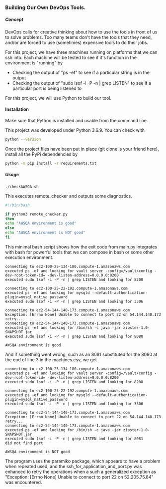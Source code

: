 ### Building Our Own DevOps Tools.

##### Concept
DevOps calls for creative thinking about how to use the tools in front of us to solve problems.  Too many teams don't have the tools that they need, and/or are forced to use (sometimes) expensive tools to do their jobs.

For this project, we have three machines running on platforms that we can ssh into.  Each machine will be tested to see if it's function in the environment is "running" by
<ul>
<li>Checking the output of "ps -ef" to see if a particular string is in the output</li>
<li>Checking the output of "sudo lsof -i -P -n | grep LISTEN" to see if a particular port is being listened to</li>
</ul>

For this project, we will use Python to build our tool.

#### Installation
Make sure that Python is installed and usable from the command line.

This project was developed under Python 3.6.9.  You can check with
```bash
python --version
```

Once the project files have been put in place (git clone is your friend here), install all the PyPi dependencies by
```bash
python -m pip install -r requirements.txt
```

##### Usage
```console
./checkAWSQA.sh
```
This executes remote_checker and outputs some diagnostics.  

```bash
#!/bin/bash

if python3 remote_checker.py
then
echo "AWSQA environment is good"
else
echo "AWSQA environment is NOT good"
fi
```
This minimal bash script shows how the exit code from main.py integrates with bash for powerful tools that we can compose in bash or some other execution environment.

```console
connecting to ec2-100-25-134-180.compute-1.amazonaws.com
executed ps -ef and looking for vault server -config=/vault/config -dev-root-token-id= -dev-listen-address=0.0.0.0:8200
executed sudo lsof -i -P -n | grep LISTEN and looking for 8200

connecting to ec2-100-25-22-192.compute-1.amazonaws.com
executed ps -ef and looking for mysqld --default-authentication-plugin=mysql_native_password
executed sudo lsof -i -P -n | grep LISTEN and looking for 3306

connecting to ec2-54-144-140-173.compute-1.amazonaws.com
Exception: [Errno None] Unable to connect to port 22 on 54.144.140.173
retry...
connecting to ec2-54-144-140-173.compute-1.amazonaws.com
executed ps -ef and looking for /bin/sh -c java -jar zipster-1.0-SNAPSHOT.jar
executed sudo lsof -i -P -n | grep LISTEN and looking for 8080

AWSQA environment is good
```
And if something went wrong, such as an 8081 substituted for the 8080 at the end of line 3 in the machines.csv, we get
```console
connecting to ec2-100-25-134-180.compute-1.amazonaws.com
executed ps -ef and looking for vault server -config=/vault/config -dev-root-token-id= -dev-listen-address=0.0.0.0:8200
executed sudo lsof -i -P -n | grep LISTEN and looking for 8200

connecting to ec2-100-25-22-192.compute-1.amazonaws.com
executed ps -ef and looking for mysqld --default-authentication-plugin=mysql_native_password
executed sudo lsof -i -P -n | grep LISTEN and looking for 3306

connecting to ec2-54-144-140-173.compute-1.amazonaws.com
Exception: [Errno None] Unable to connect to port 22 on 54.144.140.173
retry...
connecting to ec2-54-144-140-173.compute-1.amazonaws.com
executed ps -ef and looking for /bin/sh -c java -jar zipster-1.0-SNAPSHOT.jar
executed sudo lsof -i -P -n | grep LISTEN and looking for 8081
did not find port

AWSQA environment is NOT good
```

The program uses the paramiko package, which appears to have a problem when repeated used, and the ssh_for_application_and_port.py was enhanced to retry the operations when a such a generalized exception as "Exception: [Errno None] Unable to connect to port 22 on 52.205.75.84" was encountered.